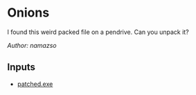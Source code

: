 # Onions

I found this weird packed file on a pendrive. Can you unpack it?

*Author: namazso*

## Inputs
- [patched.exe](input/patched.exe)

